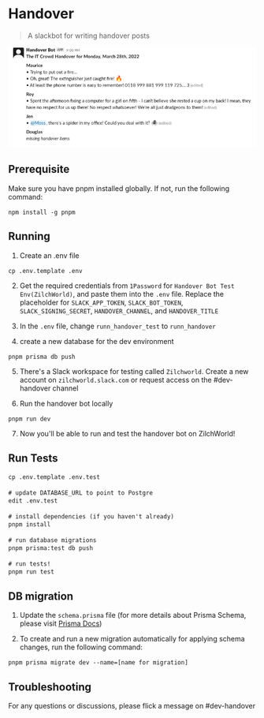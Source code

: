 # Handover

> A slackbot for writing handover posts

![screenshot of slack](./example.png)

## Prerequisite

Make sure you have pnpm installed globally. If not, run the following command:

```
npm install -g pnpm
```

## Running

1. Create an .env file

```shell
cp .env.template .env
```

2. Get the required credentials from `1Password` for `Handover Bot Test Env(ZilchWorld)`, and paste them into the `.env` file. Replace the placeholder for `SLACK_APP_TOKEN`, `SLACK_BOT_TOKEN`, `SLACK_SIGNING_SECRET`, `HANDOVER_CHANNEL`, and `HANDOVER_TITLE`

3. In the `.env` file, change `runn_handover_test` to `runn_handover`

4. create a new database for the dev environment

```shell
pnpm prisma db push
```

5. There's a Slack workspace for testing called `Zilchworld`. Create a new account on `zilchworld.slack.com` or request access on the #dev-handover channel

6. Run the handover bot locally

```shell
pnpm run dev
```

7. Now you'll be able to run and test the handover bot on ZilchWorld!

## Run Tests

```shell
cp .env.template .env.test

# update DATABASE_URL to point to Postgre
edit .env.test

# install dependencies (if you haven't already)
pnpm install

# run database migrations
pnpm prisma:test db push

# run tests!
pnpm run test
```

## DB migration

1. Update the `schema.prisma` file (for more details about Prisma Schema, please visit [Prisma Docs](https://www.prisma.io/docs/concepts/components/prisma-schema))

2. To create and run a new migration automatically for applying schema changes, run the following command:

```shell
pnpm prisma migrate dev --name=[name for migration]
```

## Troubleshooting

For any questions or discussions, please flick a message on #dev-handover
